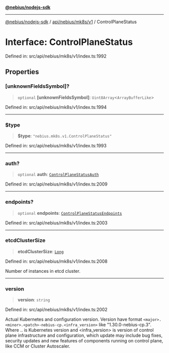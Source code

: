 [**@nebius/nodejs-sdk**](../../../../../README.md)

---

[@nebius/nodejs-sdk](../../../../../README.md) / [api/nebius/mk8s/v1](../README.md) / ControlPlaneStatus

# Interface: ControlPlaneStatus

Defined in: src/api/nebius/mk8s/v1/index.ts:1992

## Properties

### \[unknownFieldsSymbol\]?

> `optional` **\[unknownFieldsSymbol\]**: `Uint8Array`\<`ArrayBufferLike`\>

Defined in: src/api/nebius/mk8s/v1/index.ts:1994

---

### $type

> **$type**: `"nebius.mk8s.v1.ControlPlaneStatus"`

Defined in: src/api/nebius/mk8s/v1/index.ts:1993

---

### auth?

> `optional` **auth**: [`ControlPlaneStatusAuth`](ControlPlaneStatusAuth.md)

Defined in: src/api/nebius/mk8s/v1/index.ts:2009

---

### endpoints?

> `optional` **endpoints**: [`ControlPlaneStatusEndpoints`](ControlPlaneStatusEndpoints.md)

Defined in: src/api/nebius/mk8s/v1/index.ts:2003

---

### etcdClusterSize

> **etcdClusterSize**: [`Long`](../../../../../runtime/protos/core/classes/Long.md)

Defined in: src/api/nebius/mk8s/v1/index.ts:2008

Number of instances in etcd cluster.

---

### version

> **version**: `string`

Defined in: src/api/nebius/mk8s/v1/index.ts:2002

Actual Kubernetes and configuration version.
Version have format `<major>.<minor>.<patch>-nebius-cp.<infra_version>` like "1.30.0-nebius-cp.3".
Where <major>.<minor>.<patch> is Kubernetes version and <infra_version> is version of control plane infrastructure and configuration,
which update may include bug fixes, security updates and new features of components running on control plane, like CCM or Cluster Autoscaler.
